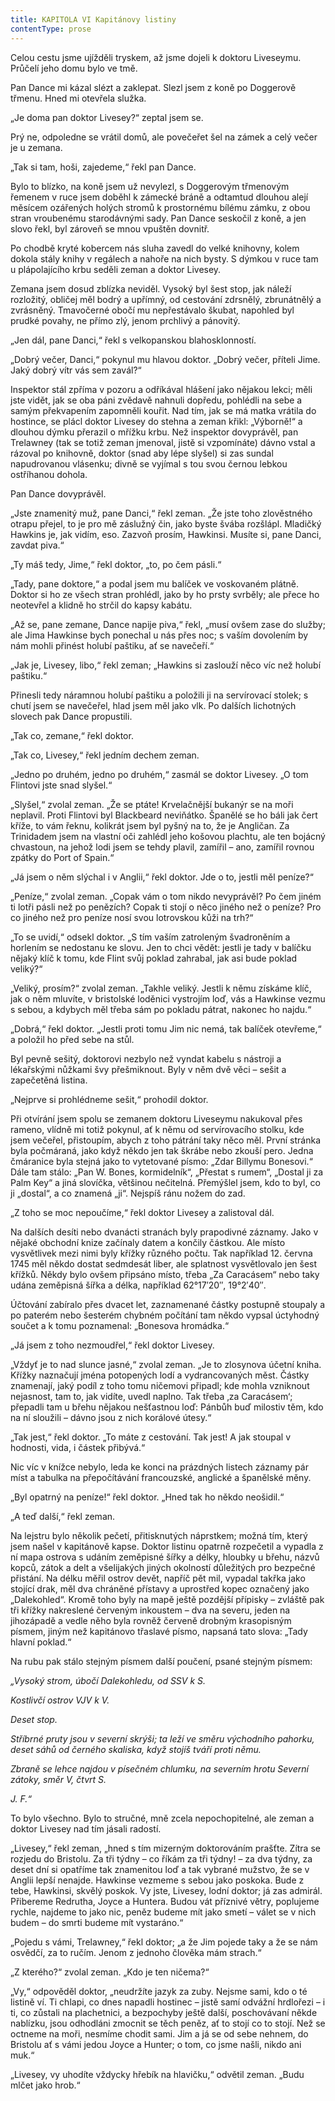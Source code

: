 ```yaml
---
title: KAPITOLA VI Kapitánovy listiny
contentType: prose
---
```


<section>

Celou cestu jsme ujížděli tryskem, až jsme dojeli k doktoru Liveseymu. Průčelí jeho domu bylo ve tmě.

Pan Dance mi kázal slézt a zaklepat. Slezl jsem z koně po Doggerově třmenu. Hned mi otevřela služka.

„Je doma pan doktor Livesey?“ zeptal jsem se.

Prý ne, odpoledne se vrátil domů, ale povečeřet šel na zámek a celý večer je u zemana.

„Tak si tam, hoši, zajedeme,“ řekl pan Dance.

Bylo to blízko, na koně jsem už nevylezl, s Doggerovým třmenovým řemenem v ruce jsem doběhl k zámecké bráně a odtamtud dlouhou alejí měsícem ozářených holých stromů k prostornému bílému zámku, z obou stran vroubenému starodávnými sady. Pan Dance seskočil z koně, a jen slovo řekl, byl zároveň se mnou vpuštěn dovnitř.

Po chodbě kryté kobercem nás sluha zavedl do velké knihovny, kolem dokola stály knihy v regálech a nahoře na nich bysty. S dýmkou v ruce tam u plápolajícího krbu seděli zeman a doktor Livesey.

Zemana jsem dosud zblízka neviděl. Vysoký byl šest stop, jak náleží rozložitý, obličej měl bodrý a upřímný, od cestování zdrsnělý, zbrunátnělý a zvrásněný. Tmavočerné obočí mu nepřestávalo škubat, napohled byl prudké povahy, ne přímo zlý, jenom prchlivý a pánovitý.

„Jen dál, pane Danci,“ řekl s velkopanskou blahosklonností.

„Dobrý večer, Danci,“ pokynul mu hlavou doktor. „Dobrý večer, příteli Jime. Jaký dobrý vítr vás sem zavál?“

Inspektor stál zpříma v pozoru a odříkával hlášení jako nějakou lekci; měli jste vidět, jak se oba páni zvědavě nahnuli dopředu, pohlédli na sebe a samým překvapením zapomněli kouřit. Nad tím, jak se má matka vrátila do hostince, se plácl doktor Livesey do stehna a zeman křikl: „Výborně!“ a dlouhou dýmku přerazil o mřížku krbu. Než inspektor dovyprávěl, pan Trelawney (tak se totiž zeman jmenoval, jistě si vzpomínáte) dávno vstal a rázoval po knihovně, doktor (snad aby lépe slyšel) si zas sundal napudrovanou vlásenku; divně se vyjímal s tou svou černou lebkou ostříhanou dohola.

Pan Dance dovyprávěl.

„Jste znamenitý muž, pane Danci,“ řekl zeman. „Že jste toho zlověstného otrapu přejel, to je pro mě záslužný čin, jako byste švába rozšlápl. Mladičký Hawkins je, jak vidím, eso. Zazvoň prosím, Hawkinsi. Musíte si, pane Danci, zavdat piva.“

„Ty máš tedy, Jime,“ řekl doktor, „to, po čem pásli.“

„Tady, pane doktore,“ a podal jsem mu balíček ve voskovaném plátně. Doktor si ho ze všech stran prohlédl, jako by ho prsty svrběly; ale přece ho neotevřel a klidně ho strčil do kapsy kabátu.

„Až se, pane zemane, Dance napije piva,“ řekl, „musí ovšem zase do služby; ale Jima Hawkinse bych ponechal u nás přes noc; s vaším dovolením by nám mohli přinést holubí paštiku, ať se navečeří.“

„Jak je, Livesey, libo,“ řekl zeman; „Hawkins si zaslouží něco víc než holubí paštiku.“

Přinesli tedy náramnou holubí paštiku a položili ji na servírovací stolek; s chutí jsem se navečeřel, hlad jsem měl jako vlk. Po dalších lichotných slovech pak Dance propustili.

„Tak co, zemane,“ řekl doktor.

„Tak co, Livesey,“ řekl jedním dechem zeman.

„Jedno po druhém, jedno po druhém,“ zasmál se doktor Livesey. „O tom Flintovi jste snad slyšel.“

„Slyšel,“ zvolal zeman. „Že se ptáte! Krvelačnější bukanýr se na moři neplavil. Proti Flintovi byl Blackbeard neviňátko. Španělé se ho báli jak čert kříže, to vám řeknu, kolikrát jsem byl pyšný na to, že je Angličan. Za Trinidadem jsem na vlastní oči zahlédl jeho košovou plachtu, ale ten bojácný chvastoun, na jehož lodi jsem se tehdy plavil, zamířil – ano, zamířil rovnou zpátky do Port of Spain.“

„Já jsem o něm slýchal i v Anglii,“ řekl doktor. Jde o to, jestli měl peníze?“

„Peníze,“ zvolal zeman. „Copak vám o tom nikdo nevyprávěl? Po čem jiném ti lotři pásli než po penězích? Copak ti stojí o něco jiného než o peníze? Pro co jiného než pro peníze nosí svou lotrovskou kůži na trh?“

„To se uvidí,“ odsekl doktor. „S tím vaším zatroleným švadroněním a horlením se nedostanu ke slovu. Jen to chci vědět: jestli je tady v balíčku nějaký klíč k tomu, kde Flint svůj poklad zahrabal, jak asi bude poklad veliký?“

„Veliký, prosím?“ zvolal zeman. „Takhle veliký. Jestli k němu získáme klíč, jak o něm mluvíte, v bristolské loděnici vystrojím loď, vás a Hawkinse vezmu s sebou, a kdybych měl třeba sám po pokladu pátrat, nakonec ho najdu.“

„Dobrá,“ řekl doktor. „Jestli proti tomu Jim nic nemá, tak balíček otevřeme,“ a položil ho před sebe na stůl.

Byl pevně sešitý, doktorovi nezbylo než vyndat kabelu s nástroji a lékařskými nůžkami švy přešmiknout. Byly v něm dvě věci – sešit a zapečetěná listina.

„Nejprve si prohlédneme sešit,“ prohodil doktor.

Při otvírání jsem spolu se zemanem doktoru Liveseymu nakukoval přes rameno, vlídně mi totiž pokynul, ať k němu od servírovacího stolku, kde jsem večeřel, přistoupím, abych z toho pátrání taky něco měl. První stránka byla počmáraná, jako když někdo jen tak škrábe nebo zkouší pero. Jedna čmáranice byla stejná jako to vytetované písmo: „Zdar Billymu Bonesovi.“ Dále tam stálo: „Pan W. Bones, kormidelník“, „Přestat s rumem“, „Dostal ji za Palm Key“ a jiná slovíčka, většinou nečitelná. Přemýšlel jsem, kdo to byl, co ji „dostal“, a co znamená „ji“. Nejspíš ránu nožem do zad.

„Z toho se moc nepoučíme,“ řekl doktor Livesey a zalistoval dál.

Na dalších desíti nebo dvanácti stranách byly prapodivné záznamy. Jako v nějaké obchodní knize začínaly datem a končily částkou. Ale místo vysvětlivek mezi nimi byly křížky různého počtu. Tak například 12. června 1745 měl někdo dostat sedmdesát liber, ale splatnost vysvětlovalo jen šest křížků. Někdy bylo ovšem připsáno místo, třeba „Za Caracásem“ nebo taky udána zeměpisná šířka a délka, například 62°17′20″, 19°2′40″.

Účtování zabíralo přes dvacet let, zaznamenané částky postupně stoupaly a po paterém nebo šesterém chybném počítání tam někdo vypsal úctyhodný součet a k tomu poznamenal: „Bonesova hromádka.“

„Já jsem z toho nezmoudřel,“ řekl doktor Livesey.

„Vždyť je to nad slunce jasné,“ zvolal zeman. „Je to zlosynova účetní kniha. Křížky naznačují jména potopených lodí a vydrancovaných měst. Částky znamenají, jaký podíl z toho tomu ničemovi připadl; kde mohla vzniknout nejasnost, tam to, jak vidíte, uvedl naplno. Tak třeba ‚za Caracásem‘; přepadli tam u břehu nějakou nešťastnou loď: Pánbůh buď milostiv těm, kdo na ní sloužili – dávno jsou z nich korálové útesy.“

„Tak jest,“ řekl doktor. „To máte z cestování. Tak jest! A jak stoupal v hodnosti, vida, i částek přibývá.“

Nic víc v knížce nebylo, leda ke konci na prázdných listech záznamy pár míst a tabulka na přepočítávání francouzské, anglické a španělské měny.

„Byl opatrný na peníze!“ řekl doktor. „Hned tak ho někdo neošidil.“

„A teď další,“ řekl zeman.

Na lejstru bylo několik pečetí, přitisknutých náprstkem; možná tím, který jsem našel v kapitánově kapse. Doktor listinu opatrně rozpečetil a vypadla z ní mapa ostrova s udáním zeměpisné šířky a délky, hloubky u břehu, názvů kopců, zátok a delt a všelijakých jiných okolností důležitých pro bezpečné přistání. Na délku měřil ostrov devět, napříč pět mil, vypadal takřka jako stojící drak, měl dva chráněné přístavy a uprostřed kopec označený jako „Dalekohled“. Kromě toho byly na mapě ještě pozdější přípisky – zvláště pak tři křížky nakreslené červeným inkoustem – dva na severu, jeden na jihozápadě a vedle něho byla rovněž červeně drobným krasopisným písmem, jiným než kapitánovo třaslavé písmo, napsaná tato slova: „Tady hlavní poklad.“

Na rubu pak stálo stejným písmem další poučení, psané stejným písmem:

_„Vysoký strom, úbočí Dalekohledu, od SSV k S._

_Kostlivčí ostrov VJV k V._

_Deset stop._

_Stříbrné pruty jsou v severní skrýši; ta leží ve směru východního pahorku, deset sáhů od černého skaliska, když stojíš tváří proti němu._

_Zbraně se lehce najdou v písečném chlumku, na severním hrotu Severní zátoky, směr V, čtvrt S._

_J. F.“_

To bylo všechno. Bylo to stručné, mně zcela nepochopitelné, ale zeman a doktor Livesey nad tím jásali radostí.

„Livesey,“ řekl zeman, „hned s tím mizerným doktorováním prašťte. Zítra se rozjedu do Bristolu. Za tři týdny – co říkám za tři týdny! – za dva týdny, za deset dní si opatříme tak znamenitou loď a tak vybrané mužstvo, že se v Anglii lepší nenajde. Hawkinse vezmeme s sebou jako poskoka. Bude z tebe, Hawkinsi, skvělý poskok. Vy jste, Livesey, lodní doktor; já zas admirál. Přibereme Redrutha, Joyce a Huntera. Budou vát příznivé větry, poplujeme rychle, najdeme to jako nic, peněz budeme mít jako smetí – válet se v nich budem – do smrti budeme mít vystaráno.“

„Pojedu s vámi, Trelawney,“ řekl doktor; „a že Jim pojede taky a že se nám osvědčí, za to ručím. Jenom z jednoho člověka mám strach.“

„Z kterého?“ zvolal zeman. „Kdo je ten ničema?“

„Vy,“ odpověděl doktor, „neudržíte jazyk za zuby. Nejsme sami, kdo o té listině ví. Ti chlapi, co dnes napadli hostinec – jistě samí odvážní hrdlořezi – i ti, co zůstali na plachetnici, a bezpochyby ještě další, poschovávaní někde nablízku, jsou odhodláni zmocnit se těch peněz, ať to stojí co to stojí. Než se octneme na moři, nesmíme chodit sami. Jim a já se od sebe nehnem, do Bristolu ať s vámi jedou Joyce a Hunter; o tom, co jsme našli, nikdo ani muk.“

„Livesey, vy uhodíte vždycky hřebík na hlavičku,“ odvětil zeman. „Budu mlčet jako hrob.“

</section>
